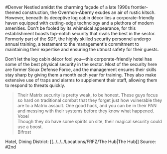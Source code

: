 #Denver 
Nestled amidst the charming façade of a late 1990s frontier-themed construction, the Overmon-Aberny exudes an air of rustic kitsch. However, beneath its deceptive log cabin décor lies a corporate-friendly haven equipped with cutting-edge technology and a plethora of modern amenities. Don't be fooled by its whimsical appearance, for this establishment boasts top-notch security that rivals the best in the sector. Formerly part of the SDF, the highly skilled security personnel undergo annual training, a testament to the management's commitment to maintaining their expertise and ensuring the utmost safety for their guests.

Don’t let the log cabin décor fool you—this corporate-friendly hotel has some of the best physical security in the sector. Most of the security here are former Sioux Defense Force, and the management ensures their skills stay sharp by giving them a month each year for training. They also make extensive use of traps and alarms to supplement their staff, allowing them to respond to threats quickly.  

> Their Matrix security is pretty weak, to be honest. These guys focus so hard on traditional combat that they forget just how vulnerable they are to a Matrix assault. One good hack, and you can be in their PAN and messing with their systems before they know what happened.  
> Voxel  
> Though they do have some spirits on site, their magical security could use a boost.  
> Bifrost

Hotel, Dining
District: [[../../../Locations/FRFZ/The Hub|The Hub]]
Source: #2nd 